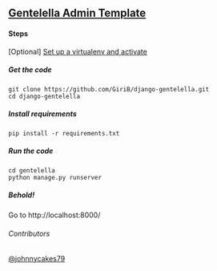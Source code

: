 ## [Gentelella Admin Template](https://github.com/puikinsh/gentelella)

#### Steps
[Optional] [Set up a virtualenv and activate](http://python-guide-pt-br.readthedocs.io/en/latest/dev/virtualenvs/) 

##### Get the code
    git clone https://github.com/GiriB/django-gentelella.git
    cd django-gentelella

##### Install requirements 
    pip install -r requirements.txt

##### Run the code
    cd gentelella
    python manage.py runserver 
    
##### Behold!
Go to http://localhost:8000/

###### Contributors 
[@johnnycakes79](https://github.com/johnnycakes79)
